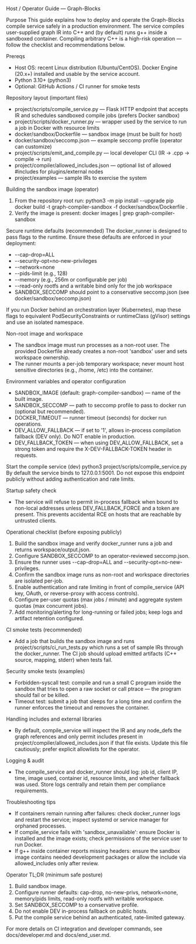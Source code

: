 Host / Operator Guide — Graph-Blocks

Purpose
This guide explains how to deploy and operate the Graph-Blocks compile service safely in a production environment. The service compiles user-supplied graph IR into C++ and (by default) runs g++ inside a sandboxed container. Compiling arbitrary C++ is a high-risk operation — follow the checklist and recommendations below.

Prereqs
- Host OS: recent Linux distribution (Ubuntu/CentOS). Docker Engine (20.x+) installed and usable by the service account.
- Python 3.10+ (python3)
- Optional: GitHub Actions / CI runner for smoke tests

Repository layout (important files)
- project/scripts/compile_service.py — Flask HTTP endpoint that accepts IR and schedules sandboxed compile jobs (prefers Docker sandbox)
- project/scripts/docker_runner.py — wrapper used by the service to run a job in Docker with resource limits
- docker/sandbox/Dockerfile — sandbox image (must be built for host)
- docker/sandbox/seccomp.json — example seccomp profile (operator can customize)
- project/scripts/emit_and_compile.py — local developer CLI (IR -> .cpp -> compile -> run)
- project/compiler/allowed_includes.json — optional list of allowed #includes for plugins/external nodes
- project/examples — sample IRs to exercise the system

Building the sandbox image (operator)
1. From the repository root run:
   python3 -m pip install --upgrade pip
   docker build -t graph-compiler-sandbox -f docker/sandbox/Dockerfile .
2. Verify the image is present:
   docker images | grep graph-compiler-sandbox

Secure runtime defaults (recommended)
The docker_runner is designed to pass flags to the runtime. Ensure these defaults are enforced in your deployment:
- --cap-drop=ALL
- --security-opt=no-new-privileges
- --network=none
- --pids-limit (e.g., 128)
- --memory (e.g., 256m or configurable per job)
- --read-only rootfs and a writable bind only for the job workspace
- SANDBOX_SECCOMP should point to a conservative seccomp.json (see docker/sandbox/seccomp.json)

If you run Docker behind an orchestration layer (Kubernetes), map these flags to equivalent PodSecurityConstraints or runtimeClass (gVisor) settings and use an isolated namespace.

Non-root image and workspace
- The sandbox image must run processes as a non-root user. The provided Dockerfile already creates a non-root 'sandbox' user and sets workspace ownership.
- The runner mounts a per-job temporary workspace; never mount host sensitive directories (e.g., /home, /etc) into the container.

Environment variables and operator configuration
- SANDBOX_IMAGE (default: graph-compiler-sandbox) — name of the built image.
- SANDBOX_SECCOMP — path to seccomp profile to pass to docker run (optional but recommended).
- DOCKER_TIMEOUT — runner timeout (seconds) for docker run operations.
- DEV_ALLOW_FALLBACK — if set to '1', allows in-process compilation fallback (DEV only). Do NOT enable in production.
- DEV_FALLBACK_TOKEN — when using DEV_ALLOW_FALLBACK, set a strong token and require the X-DEV-FALLBACK-TOKEN header in requests.

Start the compile service (dev)
  python3 project/scripts/compile_service.py
By default the service binds to 127.0.0.1:5001. Do not expose this endpoint publicly without adding authentication and rate limits.

Startup safety check
- The service will refuse to permit in-process fallback when bound to non-local addresses unless DEV_FALLBACK_FORCE and a token are present. This prevents accidental RCE on hosts that are reachable by untrusted clients.

Operational checklist (before exposing publicly)
1. Build the sandbox image and verify docker_runner runs a job and returns workspace/output.json.
2. Configure SANDBOX_SECCOMP to an operator-reviewed seccomp.json.
3. Ensure the runner uses --cap-drop=ALL and --security-opt=no-new-privileges.
4. Confirm the sandbox image runs as non-root and workspace directories are isolated per-job.
5. Enable authentication and rate limiting in front of compile_service (API key, OAuth, or reverse-proxy with access controls).
6. Configure per-user quotas (max jobs / minute) and aggregate system quotas (max concurrent jobs).
7. Add monitoring/alerting for long-running or failed jobs; keep logs and artifact retention configured.

CI smoke tests (recommended)
- Add a job that builds the sandbox image and runs project/scripts/ci_run_tests.py which runs a set of sample IRs through the docker_runner. The CI job should upload emitted artifacts (C++ source, mapping, stderr) when tests fail.

Security smoke tests (examples)
- Forbidden-syscall test: compile and run a small C program inside the sandbox that tries to open a raw socket or call ptrace — the program should fail or be killed.
- Timeout test: submit a job that sleeps for a long time and confirm the runner enforces the timeout and removes the container.

Handling includes and external libraries
- By default, compile_service will inspect the IR and any node_defs the graph references and only permit includes present in project/compiler/allowed_includes.json if that file exists. Update this file cautiously; prefer explicit allowlists for the operator.

Logging & audit
- The compile_service and docker_runner should log: job id, client IP, time, image used, container id, resource limits, and whether fallback was used. Store logs centrally and retain them per compliance requirements.

Troubleshooting tips
- If containers remain running after failures: check docker_runner logs and restart the service; inspect systemd or service manager for orphaned processes.
- If compile_service fails with 'sandbox_unavailable': ensure Docker is installed and the image exists; check permissions of the service user to run Docker.
- If g++ inside container reports missing headers: ensure the sandbox image contains needed development packages or allow the include via allowed_includes only after review.

Operator TL;DR (minimum safe posture)
1. Build sandbox image.
2. Configure runner defaults: cap-drop, no-new-privs, network=none, memory/pids limits, read-only rootfs with writable workspace.
3. Set SANDBOX_SECCOMP to a conservative profile.
4. Do not enable DEV in-process fallback on public hosts.
5. Put the compile service behind an authenticated, rate-limited gateway.

For more details on CI integration and developer commands, see docs/developer.md and docs/end_user.md.
